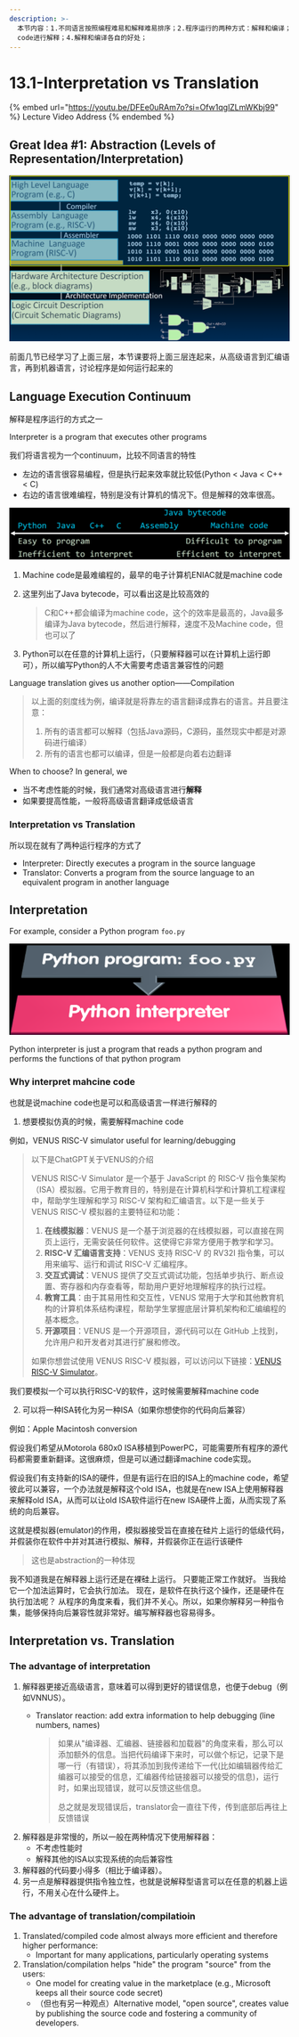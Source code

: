 ```yaml
---
description: >-
  本节内容：1.不同语言按照编程难易和解释难易排序；2.程序运行的两种方式：解释和编译；3.为什么要对machine
  code进行解释；4.解释和编译各自的好处；
---
```


# 13.1-Interpretation vs Translation

{% embed url="https://youtu.be/DFEe0uRAm7o?si=Ofw1qglZLmWKbj99" %}
Lecture Video Address
{% endembed %}

## Great Idea #1: Abstraction (Levels of Representation/Interpretation)

![Abstraction(Levels of Representation/Interpretation)](.image/image-20240609092500830.png)

前面几节已经学习了上面三层，本节课要将上面三层连起来，从高级语言到汇编语言，再到机器语言，讨论程序是如何运行起来的

## Language Execution Continuum

解释是程序运行的方式之一

Interpreter is a program that executes other programs

我们将语言视为一个continuum，比较不同语言的特性

* 左边的语言很容易编程，但是执行起来效率就比较低(Python < Java < C++ < C)
* 右边的语言很难编程，特别是没有计算机的情况下。但是解释的效率很高。

![different languages](.image/image-20240609092608516.png)

1. Machine code是最难编程的，最早的电子计算机ENIAC就是machine code
2.  这里列出了Java bytecode，可以看出这是比较高效的

    > C和C++都会编译为machine code，这个的效率是最高的，Java最多编译为Java bytecode，然后进行解释，速度不及Machine code，但也可以了
3. Python可以在任意的计算机上运行，（只要解释器可以在计算机上运行即可），所以编写Python的人不大需要考虑语言兼容性的问题

Language translation gives us another option——Compilation

> 以上面的刻度线为例，编译就是将靠左的语言翻译成靠右的语言。并且要注意：
>
> 1. 所有的语言都可以解释（包括Java源码，C源码，虽然现实中都是对源码进行编译）
> 2. 所有的语言也都可以编译，但是一般都是向着右边翻译

When to choose? In general, we

* 当不考虑性能的时候，我们通常对高级语言进行**解释**
* 如果要提高性能，一般将高级语言翻译成低级语言

### Interpretation vs Translation

所以现在就有了两种运行程序的方式了

* Interpreter: Directly executes a program in the source language
* Translator: Converts a program from the source language to an equivalent program in another language

## Interpretation

For example, consider a Python program `foo.py`

![interpret foo.py](.image/image-20240609092804944.png)

Python interpreter is just a program that reads a python program and performs the functions of that python program

### Why interpret mahcine code

也就是说machine code也是可以和高级语言一样进行解释的

1. 想要模拟仿真的时候，需要解释machine code

例如，VENUS RISC-V simulator useful for learning/debugging

> 以下是ChatGPT关于VENUS的介绍
>
> VENUS RISC-V Simulator 是一个基于 JavaScript 的 RISC-V 指令集架构（ISA）模拟器。它用于教育目的，特别是在计算机科学和计算机工程课程中，帮助学生理解和学习 RISC-V 架构和汇编语言。以下是一些关于 VENUS RISC-V 模拟器的主要特征和功能：
>
> 1. **在线模拟器**：VENUS 是一个基于浏览器的在线模拟器，可以直接在网页上运行，无需安装任何软件。这使得它非常方便用于教学和学习。
> 2. **RISC-V 汇编语言支持**：VENUS 支持 RISC-V 的 RV32I 指令集，可以用来编写、运行和调试 RISC-V 汇编程序。
> 3. **交互式调试**：VENUS 提供了交互式调试功能，包括单步执行、断点设置、寄存器和内存查看等，帮助用户更好地理解程序的执行过程。
> 4. **教育工具**：由于其易用性和交互性，VENUS 常用于大学和其他教育机构的计算机体系结构课程，帮助学生掌握底层计算机架构和汇编编程的基本概念。
> 5. **开源项目**：VENUS 是一个开源项目，源代码可以在 GitHub 上找到，允许用户和开发者对其进行扩展和修改。
>
> 如果你想尝试使用 VENUS RISC-V 模拟器，可以访问以下链接：[VENUS RISC-V Simulator](https://venus.cs61c.org/)。

我们要模拟一个可以执行RISC-V的软件，这时候需要解释machine code

2. 可以将一种ISA转化为另一种ISA（如果你想使你的代码向后兼容）

例如：Apple Macintosh conversion

假设我们希望从Motorola 680x0 ISA移植到PowerPC，可能需要所有程序的源代码都需要重新翻译。这很麻烦，但是可以通过翻译machine code实现。

假设我们有支持新的ISA的硬件，但是有运行在旧的ISA上的machine code，希望彼此可以兼容，一个办法就是解释这个old ISA，也就是在new ISA上使用解释器来解释old ISA，从而可以让old ISA软件运行在new ISA硬件上面，从而实现了系统的向后兼容。

这就是模拟器(emulator)的作用，模拟器接受旨在直接在硅片上运行的低级代码，并假装你在软件中并对其进行模拟、解释，并假装你正在运行该硬件

> 这也是abstraction的一种体现

我不知道我是在解释器上运行还是在裸硅上运行。 只要能正常工作就好。 当我给它一个加法运算时，它会执行加法。 现在，是软件在执行这个操作，还是硬件在执行加法呢？ 从程序的角度来看，我们并不关心。所以，如果你解释另一种指令集，能够保持向后兼容性就非常好。编写解释器也容易得多。

## Interpretation vs. Translation

### The advantage of interpretation

1. 解释器更接近高级语言，意味着可以得到更好的错误信息，也便于debug（例如VNNUS）。
   *   Translator reaction: add extra information to help debugging (line numbers, names)

       > 如果从"编译器、汇编器、链接器和加载器"的角度来看，那么可以添加额外的信息。当把代码编译下来时，可以做个标记，记录下是哪一行（有错误），将其添加到我传递给下一代(比如编辑器传给汇编器可以接受的信息，汇编器传给链接器可以接受的信息)，运行时，如果出现错误，就可以反馈这些信息。
       >
       > 总之就是发现错误后，translator会一直往下传，传到底部后再往上反馈错误
2. 解释器是非常慢的，所以一般在两种情况下使用解释器：
   * 不考虑性能时
   * 解释其他的ISA以实现系统的向后兼容性
3. 解释器的代码要小得多（相比于编译器）。
4. 另一点是解释器提供指令独立性，也就是说解释型语言可以在任意的机器上运行，不用关心在什么硬件上。

### The advantage of translation/compilatioin

1. Translated/compiled code almost always more efficient and therefore higher performance:
   * Important for many applications, particularly operating systems
2. Translation/compilation helps "hide" the program "source" from the users:
   * One model for creating value in the marketplace (e.g., Microsoft keeps all their source code secret)
   * （但也有另一种观点）Alternative model, "open source", creates value by publishing the source code and fostering a community of developers.
